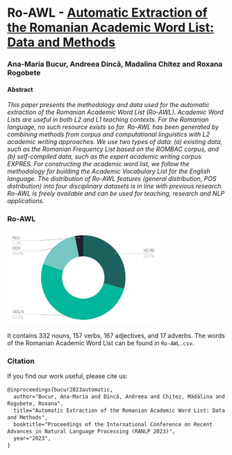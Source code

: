 # Ro-AWL - [Automatic Extraction of the Romanian Academic Word List: Data and Methods](https://aclanthology.org/2023.ranlp-1.26/)
### Ana-Maria Bucur, Andreea Dincă, Madalina Chitez and Roxana Rogobete

#### Abstract 
*This paper presents the methodology and data used for the automatic extraction of the Romanian Academic Word List (Ro-AWL). Academic Word Lists are useful in both L2 and L1 teaching contexts. For the Romanian language, no such resource exists so far. Ro-AWL has been generated by combining methods from corpus and computational linguistics with L2 academic writing approaches. We use two types of data: (a) existing data, such as the Romanian Frequency List based on the ROMBAC corpus, and (b) self-compiled data, such as the expert academic writing corpus EXPRES. For constructing the academic word list, we follow the methodology for building the Academic Vocabulary List for the English language. The distribution of Ro-AWL features (general distribution, POS distribution) into four disciplinary datasets is in line with previous research. Ro-AWL is freely available and can be used for teaching, research and NLP applications.*

### Ro-AWL

![](Ro-AWL-stats.png)

It contains 332 nouns, 157 verbs, 167 adjectives, and 17 adverbs. The words of the Romanian Academic Word List can be found in `Ro-AWL.csv`.

### Citation
If you find our work useful, please cite us:

```
@inproceedings{bucur2023automatic,
  author="Bucur, Ana-Maria and Dincă, Andreea and Chitez, Mădălina and Rogobete, Roxana",
  title="Automatic Extraction of the Romanian Academic Word List: Data and Methods",
  booktitle="Proceedings of the International Conference on Recent Advances in Natural Language Processing (RANLP 2023)",
  year="2023",
}
```

